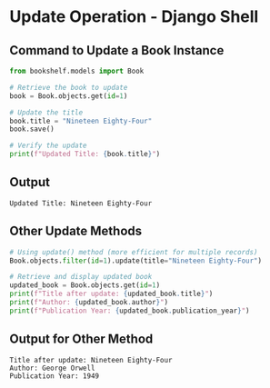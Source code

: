 # Update Operation - Django Shell

## Command to Update a Book Instance

```python
from bookshelf.models import Book

# Retrieve the book to update
book = Book.objects.get(id=1)

# Update the title
book.title = "Nineteen Eighty-Four"
book.save()

# Verify the update
print(f"Updated Title: {book.title}")
```

## Output

```
Updated Title: Nineteen Eighty-Four
```

## Other Update Methods

```python
# Using update() method (more efficient for multiple records)
Book.objects.filter(id=1).update(title="Nineteen Eighty-Four")

# Retrieve and display updated book
updated_book = Book.objects.get(id=1)
print(f"Title after update: {updated_book.title}")
print(f"Author: {updated_book.author}")
print(f"Publication Year: {updated_book.publication_year}")
```

## Output for Other Method

```
Title after update: Nineteen Eighty-Four
Author: George Orwell
Publication Year: 1949
```
